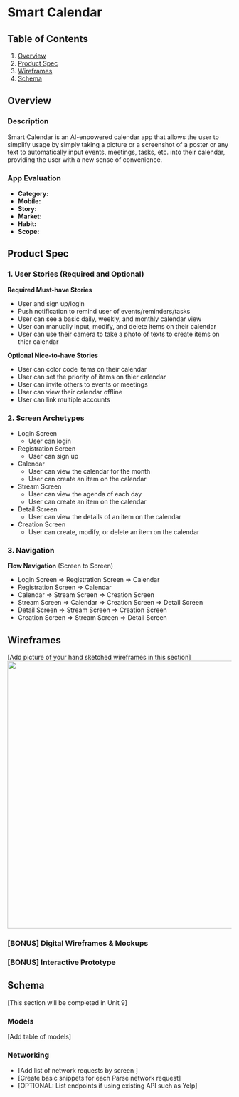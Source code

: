 # Smart Calendar

## Table of Contents
1. [Overview](#Overview)
1. [Product Spec](#Product-Spec)
1. [Wireframes](#Wireframes)
2. [Schema](#Schema)

## Overview
### Description
Smart Calendar is an AI-enpowered calendar app that allows the user to simplify usage by simply taking a picture or a screenshot of a poster or any text to automatically input events, meetings, tasks, etc. into their calendar, providing the user with a new sense of convenience.

### App Evaluation
- **Category:**
- **Mobile:**
- **Story:**
- **Market:**
- **Habit:**
- **Scope:**

## Product Spec

### 1. User Stories (Required and Optional)

**Required Must-have Stories**

* User and sign up/login
* Push notification to remind user of events/reminders/tasks
* User can see a basic daily, weekly, and monthly calendar view 
* User can manually input, modify, and delete items on their calendar
* User can use their camera to take a photo of texts to create items on thier calendar 

**Optional Nice-to-have Stories**

* User can color code items on their calendar
* User can set the priority of items on thier calendar
* User can invite others to events or meetings
* User can view their calendar offline
* User can link multiple accounts

### 2. Screen Archetypes

* Login Screen
   * User can login
* Registration Screen
   * User can sign up
* Calendar
   * User can view the calendar for the month
   * User can create an item on the calendar
* Stream Screen
   * User can view the agenda of each day
   * User can create an item on the calendar
* Detail Screen
   * User can view the details of an item on the calendar
* Creation Screen
   * User can create, modify, or delete an item on the calendar
   
### 3. Navigation

**Flow Navigation** (Screen to Screen)

* Login Screen
   => Registration Screen
   => Calendar
* Registration Screen
   => Calendar
* Calendar
   => Stream Screen
   => Creation Screen
* Stream Screen
   => Calendar
   => Creation Screen
   => Detail Screen
* Detail Screen
   => Stream Screen
   => Creation Screen
* Creation Screen 
   => Stream Screen
   => Detail Screen 

## Wireframes
[Add picture of your hand sketched wireframes in this section]
<img src="YOUR_WIREFRAME_IMAGE_URL" width=600>

### [BONUS] Digital Wireframes & Mockups

### [BONUS] Interactive Prototype

## Schema 
[This section will be completed in Unit 9]
### Models
[Add table of models]
### Networking
- [Add list of network requests by screen ]
- [Create basic snippets for each Parse network request]
- [OPTIONAL: List endpoints if using existing API such as Yelp]
